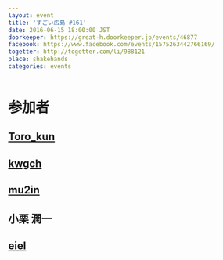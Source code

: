 ```yaml
---
layout: event
title: 'すごい広島 #161'
date: 2016-06-15 18:00:00 JST
doorkeeper: https://great-h.doorkeeper.jp/events/46877
facebook: https://www.facebook.com/events/1575263442766169/
togetter: http://togetter.com/li/988121
place: shakehands
categories: events
---
```


# 参加者


## [Toro_kun](https://twitter.com/Toro_kun)


## [kwgch](https://github.com/kwgch)


## [mu2in](http://twitter.com/mu2in)


## 小栗 潤一


## [eiel](http://eiel.info/)
